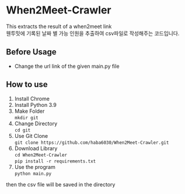 # When2Meet-Crawler
This extracts the result of a when2meet link  
웬투밋에 기록된 날짜 별 가능 인원을 추출하여 csv파일로 작성해주는 코드입니다.

## Before Usage
- Change the url link of the given main.py file

## How to use
1. Install Chrome
2. Install Python 3.9
3. Make Folder  
`mkdir git`
4. Change Directory  
`cd git`
5. Use Git Clone  
`git clone https://github.com/haba6030/When2Meet-Crawler.git`
6. Download Library  
`cd When2Meet-Crawler`  
`pip install -r requirements.txt`
7. Use the program  
`python main.py` 

then the csv file will be saved in the directory
